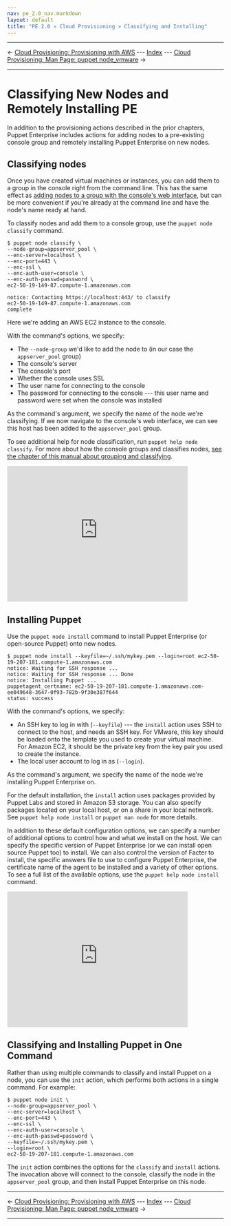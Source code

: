 ```yaml
---
nav: pe_2.0_nav.markdown
layout: default
title: "PE 2.0 » Cloud Provisioning » Classifying and Installing"
---
```


* * *

&larr; [Cloud Provisioning: Provisioning with AWS](./cloudprovisioner_aws.html) --- [Index](./) --- [Cloud Provisioning: Man Page: puppet node_vmware](./cloudprovisioner_man_node_vmware.html) &rarr;

* * *

Classifying New Nodes and Remotely Installing PE
=====

In addition to the provisioning actions described in the prior chapters, Puppet Enterprise includes actions for adding nodes to a pre-existing console group and remotely installing Puppet Enterprise on new nodes. 

Classifying nodes
-----------------

Once you have created virtual machines or instances, you can add them to a group in the console right from the command line. This has the same effect as [adding nodes to a group with the console's web interface](./console_classes_groups.html#grouping-nodes), but can be more convenient if you're already at the command line and have the node's name ready at hand. 

To classify nodes and add them to a console group, use the `puppet node classify` command.

    $ puppet node classify \
    --node-group=appserver_pool \
    --enc-server=localhost \
    --enc-port=443 \
    --enc-ssl \
    --enc-auth-user=console \
    --enc-auth-passwd=password \
    ec2-50-19-149-87.compute-1.amazonaws.com

    notice: Contacting https://localhost:443/ to classify
    ec2-50-19-149-87.compute-1.amazonaws.com
    complete

Here we're adding an AWS EC2 instance to the console.

With the command's options, we specify:

* The `--node-group` we'd like to add the node to (in our case the `appserver_pool` group)
* The console's server
* The console's port
* Whether the console uses SSL
* The user name for connecting to the console
* The password for connecting to the console --- this user name and password were set when the console was installed

As the command's argument, we specify the name of the node we're classifying. If we
now navigate to the console's web interface, we can see this host has been added to the
`appserver_pool` group.

To see additional help for node classification, run `puppet help node classify`. For more about how the console groups and classifies nodes, [see the chapter of this manual about grouping and classifying](./console_classes_groups.html).

<object width="420" height="315"><param name="movie"
value="http://www.youtube.com/v/LG6WQPVsBNg?version=3&amp;hl=en_US"></param><param
name="allowFullScreen" value="true"></param><param name="allowscriptaccess"
value="always"></param><embed
src="http://www.youtube.com/v/LG6WQPVsBNg?version=3&amp;hl=en_US"
type="application/x-shockwave-flash" width="420" height="315"
allowscriptaccess="always" allowfullscreen="true"></embed></object>

Installing Puppet
-----------------

Use the `puppet node install` command to install Puppet Enterprise (or open-source Puppet) onto new nodes.

    $ puppet node install --keyfile=~/.ssh/mykey.pem --login=root ec2-50-19-207-181.compute-1.amazonaws.com 
    notice: Waiting for SSH response ...
    notice: Waiting for SSH response ... Done
    notice: Installing Puppet ...
    puppetagent_certname: ec2-50-19-207-181.compute-1.amazonaws.com-ee049648-3647-0f93-782b-9f30e387f644
    status: success

With the command's options, we specify:

* An SSH key to log in with (`--keyfile`) --- the `install` action uses SSH to connect to the host, and needs an SSH key. For VMware, this key should be loaded onto the template you used to create your virtual machine. For Amazon EC2, it should be the private key from the key pair you used to create the instance.
* The local user account to log in as (`--login`).

As the command's argument, we specify the name of the node we're installing Puppet Enterprise on. 

For the default installation, the `install` action uses packages
provided by Puppet Labs and stored in Amazon S3 storage.  You can also specify
packages located on your local host, or on a share in your local network. See `puppet help node install` or `puppet man node` for more details.

In addition to these default configuration options, we can specify a number of
additional options to control how and what we install on the host. We can
specify the specific version of Puppet Enterprise (or we can install open
source Puppet too) to install. We can also control the version of Facter to
install, the specific answers file to use to configure Puppet Enterprise, the
certificate name of the agent to be installed and a variety of other options. To
see a full list of the available options, use the `puppet help node install`
command.

<object width="420" height="315"><param name="movie"
value="http://www.youtube.com/v/F0hU94bBrQo?version=3&amp;hl=en_US"></param><param
name="allowFullScreen" value="true"></param><param name="allowscriptaccess"
value="always"></param><embed
src="http://www.youtube.com/v/F0hU94bBrQo?version=3&amp;hl=en_US"
type="application/x-shockwave-flash" width="420" height="315"
allowscriptaccess="always" allowfullscreen="true"></embed></object>

Classifying and Installing Puppet in One Command
------------------------------------------------

Rather than using multiple commands to classify and install Puppet on a
node, you can use the `init` action, which performs both actions in a
single command. For example:

    $ puppet node init \
    --node-group=appserver_pool \
    --enc-server=localhost \
    --enc-port=443 \
    --enc-ssl \
    --enc-auth-user=console \
    --enc-auth-passwd=password \
    --keyfile=~/.ssh/mykey.pem \
    --login=root \
    ec2-50-19-207-181.compute-1.amazonaws.com

The `init` action combines the options for the `classify` and
`install` actions. The invocation above will connect to the console, classify the node in the `appserver_pool` group, and then install Puppet Enterprise on this node.

* * *

&larr; [Cloud Provisioning: Provisioning with AWS](./cloudprovisioner_aws.html) --- [Index](./) --- [Cloud Provisioning: Man Page: puppet node_vmware](./cloudprovisioner_man_node_vmware.html) &rarr;

* * *

